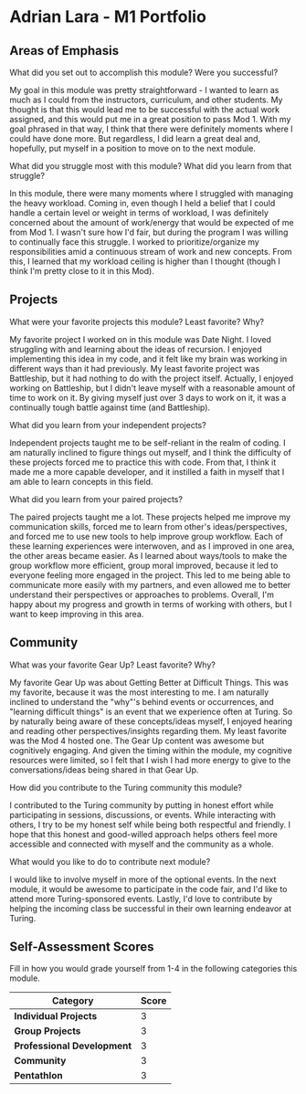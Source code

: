 # Adrian Lara - M1 Portfolio

## Areas of Emphasis

What did you set out to accomplish this module? Were you successful?

  My goal in this module was pretty straightforward - I wanted to learn as much as I could from the instructors, curriculum, and other students.  My thought is that this would lead me to be successful with the actual work assigned, and this would put me in a great position to pass Mod 1. With my goal phrased in that way, I think that there were definitely moments where I could have done more.  But regardless, I did learn a great deal and, hopefully, put myself in a position to move on to the next module.  

What did you struggle most with this module? What did you learn from that struggle?

  In this module, there were many moments where I struggled with managing the heavy workload.  Coming in, even though I held a belief that I could handle a certain level or weight in terms of workload, I was definitely concerned about the amount of work/energy that would be expected of me from Mod 1. I wasn't sure how I'd fair, but during the program I was willing to continually face this struggle.  I worked to prioritize/organize my responsibilities amid a continuous stream of work and new concepts.  From this, I learned that my workload ceiling is higher than I thought (though I think I'm pretty close to it in this Mod).

## Projects

What were your favorite projects this module? Least favorite? Why?

  My favorite project I worked on in this module was Date Night.  I loved struggling with and learning about the ideas of recursion.  I enjoyed implementing this idea in my code, and it felt like my brain was working in different ways than it had previously.  My least favorite project was Battleship, but it had nothing to do with the project itself.  Actually, I enjoyed working on Battleship, but I didn't leave myself with a reasonable amount of time to work on it.  By giving myself just over 3 days to work on it, it was a continually tough battle against time (and Battleship).

What did you learn from your independent projects?

  Independent projects taught me to be self-reliant in the realm of coding.  I am naturally inclined to figure things out myself, and I think the difficulty of these projects forced me to practice this with code.  From that, I think it made me a more capable developer, and it instilled a faith in myself that I am able to learn concepts in this field.

What did you learn from your paired projects?

  The paired projects taught me a lot. These projects helped me improve my communication skills, forced me to learn from other's ideas/perspectives, and forced me to use new tools to help improve group workflow.  Each of these learning experiences were interwoven, and as I improved in one area, the other areas became easier.  As I learned about ways/tools to make the group workflow more efficient, group moral improved, because it led to everyone feeling more engaged in the project.  This led to me being able to communicate more easily with my partners, and even allowed me to better understand their perspectives or approaches to problems.  Overall, I'm happy about my progress and growth in terms of working with others, but I want to keep improving in this area.

## Community

What was your favorite Gear Up? Least favorite? Why?

  My favorite Gear Up was about Getting Better at Difficult Things.  This was my favorite, because it was the most interesting to me.  I am naturally inclined to understand the "why"'s behind events or occurrences, and "learning difficult things" is an event that we experience often at Turing.  So by naturally being aware of these concepts/ideas myself, I enjoyed hearing and reading other perspectives/insights regarding them. My least favorite was the Mod 4 hosted one.  The Gear Up content was awesome but cognitively engaging.  And given the timing within the module, my cognitive resources were limited, so I felt that I wish I had more energy to give to the conversations/ideas being shared in that Gear Up.

How did you contribute to the Turing community this module?

  I contributed to the Turing community by putting in honest effort while participating in sessions, discussions, or events.  While interacting with others, I try to be my honest self while being both respectful and friendly.  I hope that this honest and good-willed approach helps others feel more accessible and connected with myself and the community as a whole.

What would you like to do to contribute next module?

  I would like to involve myself in more of the optional events.  In the next module, it would be awesome to participate in the code fair, and I'd like to attend more Turing-sponsored events.  Lastly, I'd love to contribute by helping the incoming class be successful in their own learning endeavor at Turing.

## Self-Assessment Scores

Fill in how you would grade yourself from 1-4 in the following categories this module.

| Category                     | Score |
| -----------------------------| ----- |
| **Individual Projects**      |   3   |
| **Group Projects**           |   3   |
| **Professional Development** |   3   |
| **Community**                |   3   |
| **Pentathlon**               |   3   |
